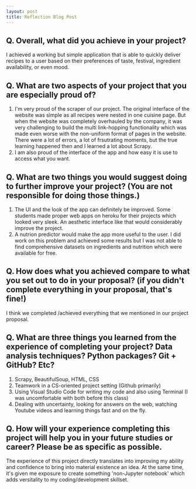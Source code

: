 ```yaml
---
layout: post
title: Reflection Blog Post
---
```


## Q. Overall, what did you achieve in your project? 
I achieved a working but simple application that is able to quickly deliver recipes to a user based on their preferences of taste, festival, ingredient availability, or even mood. 

## Q. What are two aspects of your project that you are especially proud of? 
1. I'm very proud of the scraper of our project. The original interface of the website was simple as all recipes were nested in one cuisine page. But when the website was completely overhauled by the company, it was very challenging to build the multi link-hopping functionality which was made even worse with the non-uniform format of pages in the website. There were a lot of errors, a lot of frsutrating moments, but the true learning happened then and I learned a lot about Scrapy. 
2. I am also proud of the interface of the app and how easy it is use to access what you want.

## Q. What are two things you would suggest doing to further improve your project? (You are not responsible for doing those things.) 
1. The UI and the look of the app can definitely be improved. Some students made proper web apps on heroku for their projects which looked very sleek. An aesthetic interface like that would considerably improve the project.
2. A nutrion predictor would make the app more useful to the user. I did work on this problem and achieved some results but I was not able to find comprehensive datasets on ingredients and nutrition which were available for free. 

## Q. How does what you achieved compare to what you set out to do in your proposal? (if you didn't complete everything in your proposal, that's fine!)
I think we completed /achieved everything that we mentioned in our project proposal.

## Q. What are three things you learned from the experience of completing your project? Data analysis techniques? Python packages? Git + GitHub? Etc? 
1. Scrapy, BeautifulSoup, HTML, CSS
2. Teamwork in a CS-oriented project setting (Github primarily)
3. Using Visual Studio Code for writing my code and also using Terminal (I was uncomfortable with both before this class)
4. Dealing with uncertainty, looking for answers on the web, watching Youtube videos and learning things fast and on the fly. 

## Q. How will your experience completing this project will help you in your future studies or career? Please be as specific as possible. 
The experience of this project directly translates into improving my ability and confidence to bring into material existence an idea.
At the same time, it's given me exposure to create something 'non-Jupyter notebook' which adds versitality to my coding/development skillset. 

